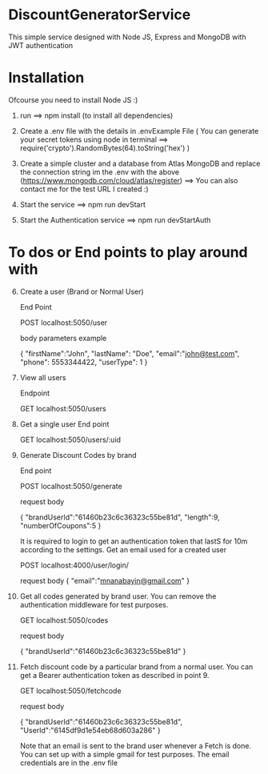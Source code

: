# DiscountGeneratorService
This simple service designed with Node JS, Express and MongoDB
with JWT authentication

# Installation
Ofcourse you need to install Node JS :)
1. run ==> npm install  (to install all dependencies)

2. Create a .env file with the details in .envExample File
   ( You can generate your secret tokens using node in terminal ==> require('crypto').RandomBytes(64).toString('hex') )

3. Create a simple cluster and a database from Atlas MongoDB and replace the connection string im the .env with the above
   (https://www.mongodb.com/cloud/atlas/register)  ==> You can also contact me for the test URL I created :)

4. Start the service ==> npm run devStart

5. Start the Authentication service ==> npm run devStartAuth

# To dos or End points to play around with

6. Create a user (Brand or Normal User)

   End Point

   POST   localhost:5050/user

   body parameters example

   {
		"firstName":"John",
		"lastName": "Doe",
		"email":"john@test.com",
		"phone": 5553344422,
		"userType": 1
   }


7. View all users 

   Endpoint 

   GET   localhost:5050/users


8.  Get a single user 
    End point 

    GET localhost:5050/users/:uid
 

 9. Generate Discount Codes by brand
    
    End point
    
    POST localhost:5050/generate

    request body 

    {
        "brandUserId":"61460b23c6c36323c55be81d",
        "length":9,
        "numberOfCoupons":5
    }


    It is required to login to get an authentication token that lastS for 10m according to the settings.
    Get an email used for a created user

    POST localhost:4000/user/login/

    request body 
    {
      "email":"mnanabayin@gmail.com"
    } 
   

   10. Get all codes generated by brand user. You can remove the authentication middleware for test purposes.
       
       GET localhost:5050/codes

        request body 

        {
		    "brandUserId":"61460b23c6c36323c55be81d"
        }
   

   11. Fetch discount code by a particular brand from a normal user. You can get a Bearer authentication token as described in point 9. 

        GET localhost:5050/fetchcode

        request body 

        {
            "brandUserId":"61460b23c6c36323c55be81d",
            "UserId":"6145df9d1e54eb68d603a286"
        }
        
   
        Note that an email is sent to the brand user whenever a Fetch is done. You can set up with a simple gmail for test purposes. The email credentials are in the .env file

